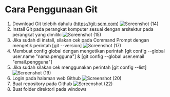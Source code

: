 # Cara Penggunaan Git
1. Download Git telebih dahulu (https://git-scm.com)
![Screenshot (14)](https://user-images.githubusercontent.com/115473812/195985548-1804af21-3dd5-4125-84b0-9c889e7a46a8.png)
2. Install Git pada perangkat komputer sesuai dengan arsitektur pada perangkat yang dimiliki
![Screenshot (15)](https://user-images.githubusercontent.com/115473812/195985845-3caa64d3-c0db-47bf-8d36-746b98a146a3.png)
3. Jika sudah di install, silakan cek pada Command Prompt dengan mengetik perintah [git --version]
![Screenshot (17)](https://user-images.githubusercontent.com/115473812/195986017-a2e5b06d-c63e-41ce-bb1c-5534ab0deed6.png)
4. Membuat config global dengan mengetikan perintah [git config --global user.name "nama.pengguna"] & [git config --global user.email "email.pengguna"]
5. Jika sudah silakan cek menggunakan perintah [git config --list]
![Screenshot (19)](https://user-images.githubusercontent.com/115473812/195986767-94667683-db42-4f94-83e4-f520a04c3431.png)
6. Login pada halaman web Github
![Screenshot (20)](https://user-images.githubusercontent.com/115473812/195986814-a9117cfb-2c7d-41af-bdcc-8016e0b4b093.png)
7. Buat repository pada Github
![Screenshot (22)](https://user-images.githubusercontent.com/115473812/195987368-1407f491-a889-4478-b41e-c4a3f96f1b95.png)
8. Buat folder direktori pada windows
